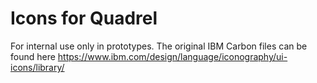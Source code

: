 # Icons for Quadrel

For internal use only in prototypes.
The original IBM Carbon files can be found here https://www.ibm.com/design/language/iconography/ui-icons/library/
